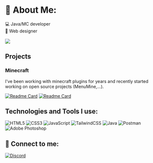 # 💫 About Me:

<div>
  <div>
    💻 Java/MC developer<br>
    🔮 Web designer <br>
  </div>
  <br>
  <img align="center" src="https://github-readme-stats.vercel.app/api?username=EhsanMNA&title_color=33dd33&count_private=true&show_icons=true&theme=dark"/>
</div>

<h2>Projects</h2>
<h3>Minecraft</h3>
I've been working with minecraft plugins for years and recently started working on open source projects (MenuMine,...).

[![Readme Card](https://github-readme-stats.vercel.app/api/pin/?username=EhsanMNA&repo=MenuMine&theme=dark&title_color=33dd33&count_private=true&show_icons=true&hide_border=true)](https://github.com/EhsanMNA/MenuMine)
[![Readme Card](https://github-readme-stats.vercel.app/api/pin/?username=EhsanMNA&repo=FireFighter-plugin&theme=dark&title_color=33dd33&count_private=true&show_icons=true&hide_border=true)](https://github.com/EhsanMNA/FireFighter-plugin)

  ## Technologies and Tools I use:
   ![HTML5](https://img.shields.io/badge/html5-%23E34F26.svg?style=flat&logo=html5&logoColor=white)
   ![CSS3](https://img.shields.io/badge/css3-%231572B6.svg?style=flat&logo=css3&logoColor=white)
   ![JavaScript](https://img.shields.io/badge/javascript-%23323330.svg?style=flat&logo=javascript&logoColor=%23F7DF1E)
   ![TailwindCSS](https://img.shields.io/badge/tailwindcss-%2338B2AC.svg?style=flat&logo=tailwind-css&logoColor=white)
   ![Java](https://img.shields.io/badge/java-%23ED8B00.svg?style=flat&logo=openjdk&logoColor=white)
   ![Postman](https://img.shields.io/badge/Postman-FF6C37?style=flat&logo=postman&logoColor=white)
   ![Adobe Photoshop](https://img.shields.io/badge/adobe%20photoshop-%2331A8FF.svg?style=flat&logo=adobe%20photoshop&logoColor=white) 
  
<h2>
🤝 Connect to me:
</h2>

[![Discord](https://img.shields.io/badge/Discord-%237289DA.svg?logo=discord&logoColor=white)](https://discord.gg/discord) 
